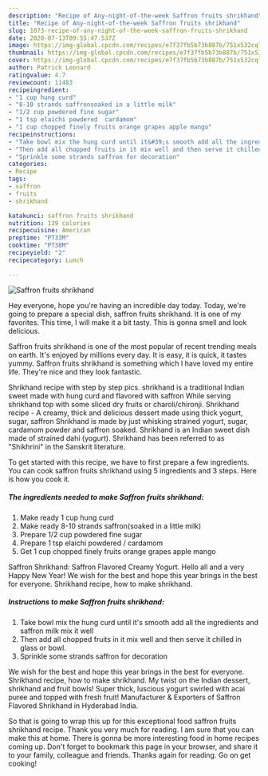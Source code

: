 ```yaml
---
description: "Recipe of Any-night-of-the-week Saffron fruits shrikhand"
title: "Recipe of Any-night-of-the-week Saffron fruits shrikhand"
slug: 1073-recipe-of-any-night-of-the-week-saffron-fruits-shrikhand
date: 2020-07-13T09:55:47.537Z
image: https://img-global.cpcdn.com/recipes/e7f37fb5b73b887b/751x532cq70/saffron-fruits-shrikhand-recipe-main-photo.jpg
thumbnail: https://img-global.cpcdn.com/recipes/e7f37fb5b73b887b/751x532cq70/saffron-fruits-shrikhand-recipe-main-photo.jpg
cover: https://img-global.cpcdn.com/recipes/e7f37fb5b73b887b/751x532cq70/saffron-fruits-shrikhand-recipe-main-photo.jpg
author: Patrick Leonard
ratingvalue: 4.7
reviewcount: 11483
recipeingredient:
- "1 cup hung curd"
- "8-10 strands saffronsoaked in a little milk"
- "1/2 cup powdered fine sugar"
- "1 tsp elaichi powdered  cardamom"
- "1 cup chopped finely fruits orange grapes apple mango"
recipeinstructions:
- "Take bowl mix the hung curd until it&#39;s smooth add all the ingredients and saffron milk mix it well"
- "Then add all chopped fruits in it mix well and then serve it chilled in glass or bowl."
- "Sprinkle some strands saffron for decoration"
categories:
- Recipe
tags:
- saffron
- fruits
- shrikhand

katakunci: saffron fruits shrikhand 
nutrition: 139 calories
recipecuisine: American
preptime: "PT33M"
cooktime: "PT38M"
recipeyield: "2"
recipecategory: Lunch

---
```



![Saffron fruits shrikhand](https://img-global.cpcdn.com/recipes/e7f37fb5b73b887b/751x532cq70/saffron-fruits-shrikhand-recipe-main-photo.jpg)

Hey everyone, hope you're having an incredible day today. Today, we're going to prepare a special dish, saffron fruits shrikhand. It is one of my favorites. This time, I will make it a bit tasty. This is gonna smell and look delicious.

Saffron fruits shrikhand is one of the most popular of recent trending meals on earth. It's enjoyed by millions every day. It is easy, it is quick, it tastes yummy. Saffron fruits shrikhand is something which I have loved my entire life. They're nice and they look fantastic.

Shrikhand recipe with step by step pics. shrikhand is a traditional Indian sweet made with hung curd and flavored with saffron While serving shrikhand top with some sliced dry fruits or charoli/chironji. Shrikhand recipe - A creamy, thick and delicious dessert made using thick yogurt, sugar, saffron Shrikhand is made by just whisking strained yogurt, sugar, cardamom powder and saffron soaked. Shrikhand is an Indian sweet dish made of strained dahi (yogurt). Shrikhand has been referred to as &#34;Shikhrini&#34; in the Sanskrit literature.


To get started with this recipe, we have to first prepare a few ingredients. You can cook saffron fruits shrikhand using 5 ingredients and 3 steps. Here is how you cook it.

<!--inarticleads1-->

##### The ingredients needed to make Saffron fruits shrikhand:

1. Make ready 1 cup hung curd
1. Make ready 8-10 strands saffron(soaked in a little milk)
1. Prepare 1/2 cup powdered fine sugar
1. Prepare 1 tsp elaichi powdered / cardamom
1. Get 1 cup chopped finely fruits orange grapes apple mango


Saffron Shrikhand: Saffron Flavored Creamy Yogurt. Hello all and a very Happy New Year! We wish for the best and hope this year brings in the best for everyone. Shrikhand recipe, how to make shrikhand. 

<!--inarticleads2-->

##### Instructions to make Saffron fruits shrikhand:

1. Take bowl mix the hung curd until it&#39;s smooth add all the ingredients and saffron milk mix it well
1. Then add all chopped fruits in it mix well and then serve it chilled in glass or bowl.
1. Sprinkle some strands saffron for decoration


We wish for the best and hope this year brings in the best for everyone. Shrikhand recipe, how to make shrikhand. My twist on the Indian dessert, shrikhand and fruit bowls! Super thick, luscious yogurt swirled with acai puree and topped with fresh fruit! Manufacturer &amp; Exporters of Saffron Flavored Shrikhand in Hyderabad India. 

So that is going to wrap this up for this exceptional food saffron fruits shrikhand recipe. Thank you very much for reading. I am sure that you can make this at home. There is gonna be more interesting food in home recipes coming up. Don't forget to bookmark this page in your browser, and share it to your family, colleague and friends. Thanks again for reading. Go on get cooking!
